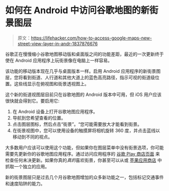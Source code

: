 # 如何在 Android 中访问谷歌地图的新街景图层

> 原文：<https://lifehacker.com/how-to-access-google-maps-new-street-view-layer-in-andr-1837876676>

谷歌正在慢慢缩小谷歌地图移动版和桌面版之间的功能差距，最近的一次更新终于使在 Android 应用程序上玩街景像在电脑上一样容易。



该功能的移动版本现在几乎与桌面版本一样。启用 Android 应用程序的新街景图层，您将看到街道、人行道和其他大道上的蓝色高亮路径，指示可视的街道级位置。这些线显示在俯视图和街景透视图上。

这个新的街道视图层目前只在谷歌地图的 Android 版本中可用，但 iOS 用户应该很快就会得到它。要启用它:

1.  在 Android 设备上打开谷歌地图应用程序。
2.  导航到您希望查看的位置。
3.  点击图层图标，然后点击“街景”。“您可能需要放大才能看到街景。
4.  在街景视图中，您可以使用设备的触摸屏将相机旋转 360 度，并点击蓝线以移动到不同的视点。

大多数用户应该可以使用这个功能，但如果你在图层菜单中没有街景选项，你可能需要先更新你的谷歌地图应用程序。通过访问应用程序的 [谷歌 Play 商店页面](https://play.google.com/store/apps/details?id=com.google.android.apps.maps) 来检查任何未决更新。如果你真的*真的*喜欢街景，你甚至可以从或 [苹果应用商店](https://apps.apple.com/us/app/google-street-view/id904418768) 中抓取一个独立的应用。

新的街景图层只是过去几个月谷歌地图增加的众多新功能之一，包括标记交通事件和速度陷阱的能力。